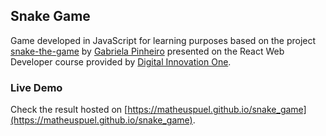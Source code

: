 ## Snake Game

Game developed in JavaScript for learning purposes based on the project [snake-the-game](https://github.com/SpruceGabriela/snake-the-game) by [Gabriela Pinheiro](https://github.com/SpruceGabriela) presented on the React Web Developer course provided by [Digital Innovation One](https://web.digitalinnovation.one/).

### Live Demo

Check the result hosted on [https://matheuspuel.github.io/snake_game](https://matheuspuel.github.io/snake_game).
